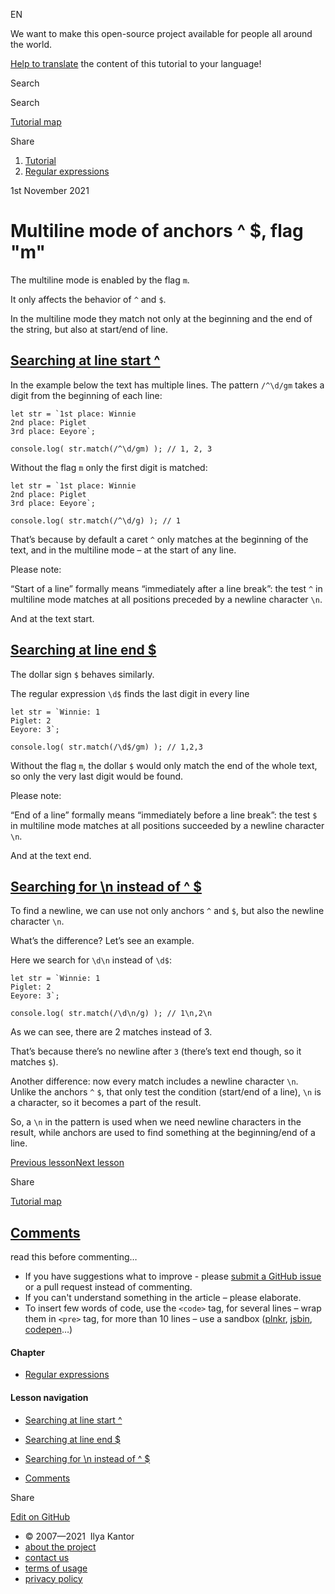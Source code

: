 EN


<!-- -->


We want to make this open-source project available for people all around the world.

[Help to translate](https://javascript.info/translate) the content of this tutorial to your language!



Search

Search

<a href="/tutorial/map" class="map"><span class="map__text">Tutorial map</span></a>

<span class="share-icons__title">Share</span><a href="https://twitter.com/share?url=https%3A%2F%2Fjavascript.info%2Fregexp-multiline-mode" class="share share_tw"></a><a href="https://www.facebook.com/sharer/sharer.php?s=100&amp;p%5Burl%5D=https%3A%2F%2Fjavascript.info%2Fregexp-multiline-mode" class="share share_fb"></a>


1.  <a href="/" class="breadcrumbs__link"><span class="breadcrumbs__hidden-text">Tutorial</span></a>
2.  <span id="breadcrumb-1"><a href="/regular-expressions" class="breadcrumbs__link"><span>Regular expressions</span></a></span>

1st November 2021

# Multiline mode of anchors ^ $, flag "m"

The multiline mode is enabled by the flag `m`.

It only affects the behavior of `^` and `$`.

In the multiline mode they match not only at the beginning and the end of the string, but also at start/end of line.

## <a href="#searching-at-line-start" id="searching-at-line-start" class="main__anchor">Searching at line start ^</a>

In the example below the text has multiple lines. The pattern `/^\d/gm` takes a digit from the beginning of each line:

<a href="#" class="toolbar__button toolbar__button_run" title="run"></a>

<a href="#" class="toolbar__button toolbar__button_edit" title="open in sandbox"></a>

    let str = `1st place: Winnie
    2nd place: Piglet
    3rd place: Eeyore`;

    console.log( str.match(/^\d/gm) ); // 1, 2, 3

Without the flag `m` only the first digit is matched:

<a href="#" class="toolbar__button toolbar__button_run" title="run"></a>

<a href="#" class="toolbar__button toolbar__button_edit" title="open in sandbox"></a>

    let str = `1st place: Winnie
    2nd place: Piglet
    3rd place: Eeyore`;

    console.log( str.match(/^\d/g) ); // 1

That’s because by default a caret `^` only matches at the beginning of the text, and in the multiline mode – at the start of any line.

<span class="important__type">Please note:</span>

“Start of a line” formally means “immediately after a line break”: the test `^` in multiline mode matches at all positions preceded by a newline character `\n`.

And at the text start.

## <a href="#searching-at-line-end" id="searching-at-line-end" class="main__anchor">Searching at line end $</a>

The dollar sign `$` behaves similarly.

The regular expression `\d$` finds the last digit in every line

<a href="#" class="toolbar__button toolbar__button_run" title="run"></a>

<a href="#" class="toolbar__button toolbar__button_edit" title="open in sandbox"></a>

    let str = `Winnie: 1
    Piglet: 2
    Eeyore: 3`;

    console.log( str.match(/\d$/gm) ); // 1,2,3

Without the flag `m`, the dollar `$` would only match the end of the whole text, so only the very last digit would be found.

<span class="important__type">Please note:</span>

“End of a line” formally means “immediately before a line break”: the test `$` in multiline mode matches at all positions succeeded by a newline character `\n`.

And at the text end.

## <a href="#searching-for-n-instead-of" id="searching-for-n-instead-of" class="main__anchor">Searching for \n instead of ^ $</a>

To find a newline, we can use not only anchors `^` and `$`, but also the newline character `\n`.

What’s the difference? Let’s see an example.

Here we search for `\d\n` instead of `\d$`:

<a href="#" class="toolbar__button toolbar__button_run" title="run"></a>

<a href="#" class="toolbar__button toolbar__button_edit" title="open in sandbox"></a>

    let str = `Winnie: 1
    Piglet: 2
    Eeyore: 3`;

    console.log( str.match(/\d\n/g) ); // 1\n,2\n

As we can see, there are 2 matches instead of 3.

That’s because there’s no newline after `3` (there’s text end though, so it matches `$`).

Another difference: now every match includes a newline character `\n`. Unlike the anchors `^` `$`, that only test the condition (start/end of a line), `\n` is a character, so it becomes a part of the result.

So, a `\n` in the pattern is used when we need newline characters in the result, while anchors are used to find something at the beginning/end of a line.

<a href="/regexp-anchors" class="page__nav page__nav_prev"><span class="page__nav-text"><span class="page__nav-text-shortcut"></span></span><span class="page__nav-text-alternate">Previous lesson</span></a><a href="/regexp-boundary" class="page__nav page__nav_next"><span class="page__nav-text"><span class="page__nav-text-shortcut"></span></span><span class="page__nav-text-alternate">Next lesson</span></a>

<span class="share-icons__title">Share</span><a href="https://twitter.com/share?url=https%3A%2F%2Fjavascript.info%2Fregexp-multiline-mode" class="share share_tw"></a><a href="https://www.facebook.com/sharer/sharer.php?s=100&amp;p%5Burl%5D=https%3A%2F%2Fjavascript.info%2Fregexp-multiline-mode" class="share share_fb"></a>

<a href="/tutorial/map" class="map"><span class="map__text">Tutorial map</span></a>

## <a href="#comments" id="comments">Comments</a>

<span class="comments__read-before-link">read this before commenting…</span>

-   If you have suggestions what to improve - please [submit a GitHub issue](https://github.com/javascript-tutorial/en.javascript.info/issues/new) or a pull request instead of commenting.
-   If you can't understand something in the article – please elaborate.
-   To insert few words of code, use the `<code>` tag, for several lines – wrap them in `<pre>` tag, for more than 10 lines – use a sandbox ([plnkr](https://plnkr.co/edit/?p=preview), [jsbin](https://jsbin.com), [codepen](http://codepen.io)…)

<a href="/tutorial/map" class="map"></a>

#### Chapter

-   <a href="/regular-expressions" class="sidebar__link">Regular expressions</a>

#### Lesson navigation

-   <a href="#searching-at-line-start" class="sidebar__link">Searching at line start ^</a>
-   <a href="#searching-at-line-end" class="sidebar__link">Searching at line end $</a>
-   <a href="#searching-for-n-instead-of" class="sidebar__link">Searching for \n instead of ^ $</a>

-   <a href="#comments" class="sidebar__link">Comments</a>

Share

<a href="https://twitter.com/share?url=https%3A%2F%2Fjavascript.info%2Fregexp-multiline-mode" class="share share_tw sidebar__share"></a><a href="https://www.facebook.com/sharer/sharer.php?s=100&amp;p%5Burl%5D=https%3A%2F%2Fjavascript.info%2Fregexp-multiline-mode" class="share share_fb sidebar__share"></a>

<a href="https://github.com/javascript-tutorial/en.javascript.info/blob/master/9-regular-expressions/05-regexp-multiline-mode" class="sidebar__link">Edit on GitHub</a>

-   © 2007—2021  Ilya Kantor
-   <a href="/about" class="page-footer__link">about the project</a>
-   <a href="/about#contact-us" class="page-footer__link">contact us</a>
-   <a href="/terms" class="page-footer__link">terms of usage</a>
-   <a href="/privacy" class="page-footer__link">privacy policy</a>
